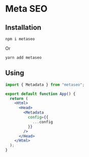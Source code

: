 # Meta SEO

## Installation

```
npm i metaseo
```

Or

```
yarn add metaseo
```

## Using

```jsx
import { Metadata } from "metaseo";

export default function App() {
  return (
    <Html>
      <Head>
        <Metadata
          config={{
            ...config
          }}
        />
      </Head>
    </Html>
  );
}
```
